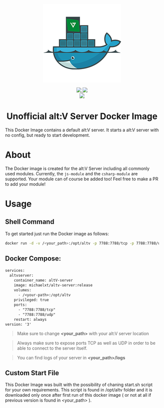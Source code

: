 
<p align="center"><img src="https://github.com/Michael-xT/altv-docker-image/raw/main/.github/assets/logo-256px.png"></p>

<p align="center">
  <a href="https://hub.docker.com/r/michaelxt/altv-server"><img src="https://img.shields.io/docker/pulls/michaelxt/altv-server?logo=docker&style=for-the-badge">
  <img src="https://img.shields.io/docker/image-size/michaelxt/altv-server/release?label=Release%20Image%20Size&logo=docker&style=for-the-badge"></a>
  <br>
  <a href="https://github.com/Michael-xT/altv-docker-image/actions"><img src="https://img.shields.io/github/workflow/status/Michael-xT/altv-docker-image/DefaultCI?logo=github&style=for-the-badge"></a>
</p>

<h1 align="center">Unofficial alt:V Server Docker Image</h1>

This Docker Image contains a default alt:V server. It starts a alt:V server with no config, but ready to start development.

# About

The Docker image is created for the alt:V Server including all commonly used modules. Currently, the `js-module` and the `csharp-module` are supported. Your module can of course be added too! Feel free to make a PR to add your module!

# Usage

## Shell Command
To get started just run the Docker image as follows:

```sh
docker run -d -v /<your_path>:/opt/altv -p 7788:7788/tcp -p 7788:7788/udp --name altV-server michaelxt/altv-server:release
```
## Docker Compose:
```
services:
  altvserver:
    container_name: altV-server
    image: michaelxt/altv-server:release
    volumes:
      - /<your-path>:/opt/altv 
    privileged: true
    ports:
      - "7788:7788/tcp"
      - "7788:7788/udp"
    restart: always
version: '3'
```

> Make sure to change <b><your_path></b> with your alt:V server location

> Always make sure to expose ports TCP as well as UDP in order to be able to connect to the server itself.

  > You can find logs of your server in <b><your_path>/logs</b>

## Custom Start File

This Docker Image was built with the possibility of chaning start.sh script for your own requirements. This script is found in /opt/altv folder and it is downloaded only once after first run of this docker image ( or not at all if previous version is found in <your_path> ).
